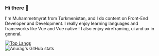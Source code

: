 ### Hi there 👋

I'm Muhammetmyrat from Turkmenistan, and I do content on Front-End Developer and Development. I really enjoy learning languages and frameworks like Vue and Vue native ! I also enjoy wireframing, ui and ux in general.

[![Top Langs](https://github-readme-stats.vercel.app/api/top-langs/?username=Muhammetmyrat)](https://github.com/anuraghazra/github-readme-stats)          
![Anurag's GitHub stats](https://github-readme-stats.vercel.app/api?username=Muhammetmyrat&show_icons=true&theme=tokyonight)
